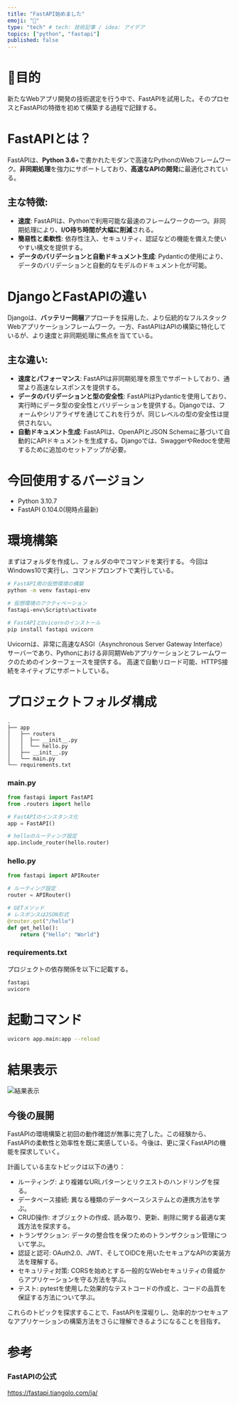 ```yaml
---
title: "FastAPI始めました"
emoji: "📄"
type: "tech" # tech: 技術記事 / idea: アイデア
topics: ["python", "fastapi"]
published: false
---
```


# 🎯目的

新たなWebアプリ開発の技術選定を行う中で、FastAPIを試用した。そのプロセスとFastAPIの特徴を初めて構築する過程で記録する。

# FastAPIとは？

FastAPIは、**Python 3.6**+で書かれたモダンで高速なPythonのWebフレームワーク。**非同期処理**を強力にサポートしており、**高速なAPIの開発**に最適化されている。

## 主な特徴:

- **速度**: FastAPIは、Pythonで利用可能な最速のフレームワークの一つ。非同期処理により、**I/O待ち時間が大幅に削減**される。
- **簡易性と柔軟性**: 依存性注入、セキュリティ、認証などの機能を備えた使いやすい構文を提供する。
- **データのバリデーションと自動ドキュメント生成**: Pydanticの使用により、データのバリデーションと自動的なモデルのドキュメント化が可能。

# DjangoとFastAPIの違い

Djangoは、**バッテリー同梱**アプローチを採用した、より伝統的なフルスタックWebアプリケーションフレームワーク。一方、FastAPIはAPIの構築に特化しているが、より速度と非同期処理に焦点を当てている。

## 主な違い:

- **速度とパフォーマンス**: FastAPIは非同期処理を原生でサポートしており、通常より高速なレスポンスを提供する。
- **データのバリデーションと型の安全性**: FastAPIはPydanticを使用しており、実行時にデータ型の安全性とバリデーションを提供する。Djangoでは、フォームやシリアライザを通じてこれを行うが、同じレベルの型の安全性は提供されない。
- **自動ドキュメント生成**: FastAPIは、OpenAPIとJSON Schemaに基づいて自動的にAPIドキュメントを生成する。Djangoでは、SwaggerやRedocを使用するために追加のセットアップが必要。

# 今回使用するバージョン
- Python 3.10.7
- FastAPI 0.104.0(現時点最新)

# 環境構築

まずはフォルダを作成し、フォルダの中でコマンドを実行する。
今回はWindows10で実行し、コマンドプロンプトで実行している。

```bash
# FastAPI用の仮想環境の構築
python -m venv fastapi-env

# 仮想環境のアクティベーション
fastapi-env\Scripts\activate

# FastAPIとUvicornのインストール
pip install fastapi uvicorn
```

Uvicornは、非常に高速なASGI（Asynchronous Server Gateway Interface）サーバーであり、Pythonにおける非同期Webアプリケーションとフレームワークのためのインターフェースを提供する。
高速で自動リロード可能、HTTPS接続をネイティブにサポートしている。

# プロジェクトフォルダ構成

```
.
├── app
│   ├── routers
│   │  ├── __init__.py
│   │  └── hello.py
│   ├── __init__.py 
│   └── main.py
└── requirements.txt
```

### main.py

```python
from fastapi import FastAPI
from .routers import hello

# FastAPIのインスタンス化
app = FastAPI()

# helloのルーティング設定
app.include_router(hello.router)
```

### hello.py

```python
from fastapi import APIRouter

# ルーティング設定
router = APIRouter()

# GETメソッド
# レスポンスはJSON形式
@router.get("/hello")
def get_hello():
    return {"Hello": "World"}
```

### requirements.txt

プロジェクトの依存関係を以下に記載する。

```txt
fastapi
uvicorn
```

# 起動コマンド

```bash
uvicorn app.main:app --reload
```

# 結果表示

![結果表示](https://storage.googleapis.com/zenn-user-upload/675a46831fa9-20231024.png)

## 今後の展開

FastAPIの環境構築と初回の動作確認が無事に完了した。この経験から、FastAPIの柔軟性と効率性を既に実感している。今後は、更に深くFastAPIの機能を探求していく。

計画している主なトピックは以下の通り：

- ルーティング: より複雑なURLパターンとリクエストのハンドリングを探る。
- データベース接続: 異なる種類のデータベースシステムとの連携方法を学ぶ。
- CRUD操作: オブジェクトの作成、読み取り、更新、削除に関する最適な実践方法を探求する。
- トランザクション: データの整合性を保つためのトランザクション管理について学ぶ。
- 認証と認可: OAuth2.0、JWT、そしてOIDCを用いたセキュアなAPIの実装方法を理解する。
- セキュリティ対策: CORSを始めとする一般的なWebセキュリティの脅威からアプリケーションを守る方法を学ぶ。
- テスト: pytestを使用した効果的なテストコードの作成と、コードの品質を保証する方法について学ぶ。

これらのトピックを探求することで、FastAPIを深堀りし、効率的かつセキュアなアプリケーションの構築方法をさらに理解できるようになることを目指す。

# 参考

### FastAPIの公式

https://fastapi.tiangolo.com/ja/
